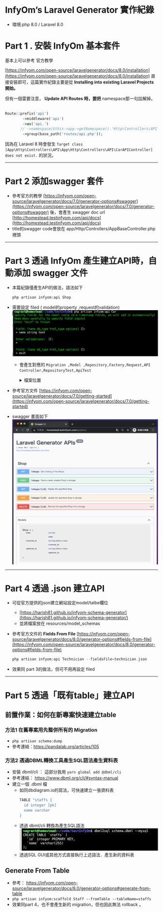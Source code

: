 # InfyOm’s Laravel Generator 實作紀錄

- 環境:php 8.0 /  Laravel 8.0


# Part 1 . 安裝 InfyOm 基本套件

基本上可以參考 官方教學

[https://infyom.com/open-source/laravelgenerator/docs/8.0/installation](https://infyom.com/open-source/laravelgenerator/docs/8.0/installation)
直接安裝即可，這篇實作紀錄主要是從 **Installing into existing Laravel Projects 開始。**

但有一個雷要注意， **Update API Routes 時，要把** namespace那一句註解掉。

```php

Route::prefix('api')
        ->middleware('api')
        ->as('api.')
       // ->namespace($this->app->getNamespace().'Http\Controllers\API')
        ->group(base_path('routes/api.php'));
```

因為在 Laravel 8 時會發生 `Target class [App\Http\Controllers\API\App\Http\Controllers\API\CarAPIController] does not exist.` 的狀況。

---
# Part 2 添加swagger 套件

- 參考官方的教學  [https://infyom.com/open-source/laravelgenerator/docs/7.0/generator-options#swagger](https://infyom.com/open-source/laravelgenerator/docs/7.0/generator-options#swagger) 後，會產生 swagger doc url  [http://homestead.testinfyom.com/api/docs](http://homestead.testinfyom.com/api/docs)
- title的swagger code會放在 app/Http/Controllers/AppBaseController.php裡頭


---
# Part 3 透過  InfyOm 產生建立API時，自動添加 swagger 文件

- 本篇紀錄僅產生API的做法，語法如下

    ```php
    php artisan infyom:api Shop 
    
    ```

- 需要設定 filed ( model的property ,request的validation)     
![](public/api-0.png)

  - 會產生對應的 `Migration ,Model ,Repository,Factory,Request,API Controller,RepositoryTest,ApiTest`
    <details><summary>檔案位置</summary>
    
    ![](public/api-1.png)
      
    ![](public/api-2.png)
    </details>
    
- 參考官方文件 [https://infyom.com/open-source/laravelgenerator/docs/7.0/getting-started](https://infyom.com/open-source/laravelgenerator/docs/7.0/getting-started)

- swagger 畫面如下
![](./public/swagger-doc.png)

---
# Part 4 透過 .json 建立API

- 可從官方提供的json建立網站設定model/talbe欄位
    - [https://harish81.github.io/infyom-schema-generator](https://harish81.github.io/infyom-schema-generator/)
    - 並將檔案放在  resources/model_schemas
- 參考官方文件的 **Fields From File**  [https://infyom.com/open-source/laravelgenerator/docs/8.0/generator-options#fields-from-file](https://infyom.com/open-source/laravelgenerator/docs/8.0/generator-options#fields-from-file)

    ```php
    php artisan infyom:api Technician --fieldsFile=technician.json
    ```


- 效果同 part 3的做法，但可不用再設定 filed
---
# Part 5 透過「既有table」建立API

## 前置作業：如何在新專案快速建立table
### 方法1 在舊專案用先整併所有的 Migration
  - `php artisan schema:dump`
  - 參考連結：https://pandalab.org/articles/105
  
### 方法2 透過DBML轉換工具產生SQL語法產生資料表
  - 安裝 dbml/cli ： 這部分我用 `yarn global add @dbml/cli
    `
  - 參考連結： https://www.dbml.org/cli/#syntax-manual
  - 建立一個 .dbml 檔
    - 如同dbdiagram.io的寫法，可快速建立一張資料表
      ```bash
      TABLE "staffs {
        id integer [pk]
        name varchar
      }
      ```
    - 透過 dbml/cli 轉換為產生SQL語法
      ![](public/dbmlsql-0.png)
    - 透過SQL GUI或其他方式直接執行上述語法．產生新的資料表


## Generate From Table
- 參考： https://infyom.com/open-source/laravelgenerator/docs/8.0/generator-options#generate-from-table
- `php artisan infyom:scaffold Staff --fromTable --tableName=staffs`
- 效果同part 4，也不會產生新的 migration，但也因此無法 rollback 。
